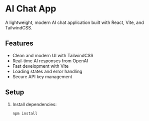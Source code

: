 # AI Chat App

A lightweight, modern AI chat application built with React, Vite, and TailwindCSS.

## Features

- Clean and modern UI with TailwindCSS
- Real-time AI responses from OpenAI
- Fast development with Vite
- Loading states and error handling
- Secure API key management

## Setup

1. Install dependencies:
   ```bash
   npm install